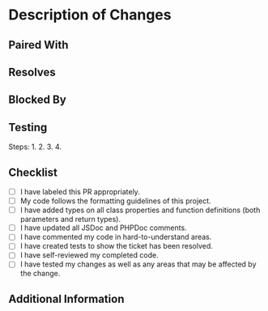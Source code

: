 # Description of Changes
<!-- Provide a general summary of the changes. -->

## Paired With
<!-- Tag developers that were involved in the development of this pull request. -->

## Resolves
<!-- Jira ticket numbers. Separate each with a new line. e.g. DEV-1234 -->

## Blocked By
<!-- Github Pull Request numbers. Separate each with a new line. e.g. #1234 -->

## Testing
<!-- Steps on how to test these changes. -->

Steps:
1.
2.
3.
4.

## Checklist
<!--
    Please verify the following.
    If any boxes are unchecked, please provide a reason in the additional information section.
-->
<!-- A filled checkbox should look like this: [x] -->

- [ ] I have labeled this PR appropriately. 
- [ ] My code follows the formatting guidelines of this project.
- [ ] I have added types on all class properties and function definitions (both parameters and return types).
- [ ] I have updated all JSDoc and PHPDoc comments.
- [ ] I have commented my code in hard-to-understand areas.
- [ ] I have created tests to show the ticket has been resolved.
- [ ] I have self-reviewed my completed code.
- [ ] I have tested my changes as well as any areas that may be affected by the change.

## Additional Information
<!-- Please provide any additional information regarding your changes. -->
